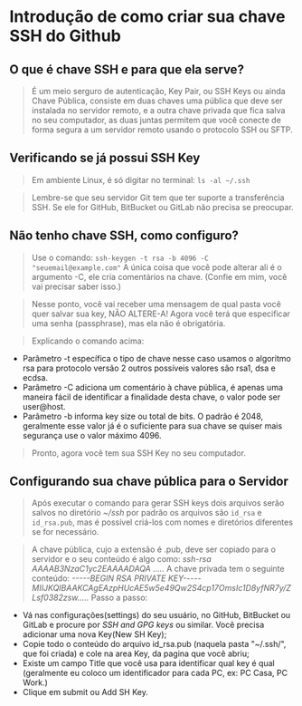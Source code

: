 # Introdução de como criar sua chave SSH do Github #

## O que é chave SSH e para que ela serve? 
> É um meio serguro de autenticação, Key Pair, ou SSH Keys ou ainda Chave Pública, consiste em duas chaves uma pública que deve ser instalada no servidor remoto, e a outra chave privada que fica salva no seu computador, as duas juntas permitem que você conecte de forma segura a um servidor remoto usando o protocolo SSH ou SFTP. 

## Verificando se já possui SSH Key 
> Em ambiente Linux, é só digitar no terminal:
>` ls -al ~/.ssh `

> Lembre-se que seu servidor Git tem que ter suporte a transferência SSH. Se ele for GitHub, BitBucket ou GitLab não precisa se preocupar.

## Não tenho chave SSH, como configuro?
> Use o comando:
> `ssh-keygen -t rsa -b 4096 -C "seuemail@example.com"`
> A única coisa que você pode alterar ali é o argumento -C, ele cria comentários na chave. (Confie em mim, você vai precisar saber isso.)

> Nesse ponto, você vai receber uma mensagem de qual pasta você quer salvar sua key, NÃO ALTERE-A!
> Agora você terá que especificar uma senha (passphrase), mas ela não é obrigatória.

>Explicando o comando acima:
* Parâmetro -t específica o tipo de chave nesse caso usamos o algoritmo rsa para protocolo versão 2 outros possíveis valores são rsa1, dsa e ecdsa.
* Parâmetro -C adiciona um comentário à chave pública, é apenas uma maneira fácil de identificar a finalidade desta chave, o valor pode ser user@host.
* Parâmetro -b informa key size ou total de bits. O padrão é 2048, geralmente esse valor já é o suficiente para sua chave se quiser mais segurança use o valor máximo 4096.

>Pronto, agora você tem sua SSH Key no seu computador.

## Configurando sua chave pública para o Servidor
> Após executar o comando para gerar SSH keys dois arquivos serão salvos no diretório *~/ssh* por padrão os arquivos são `id_rsa` e `id_rsa.pub`, mas é possível criá-los com nomes e diretórios diferentes se for necessário.

> A chave pública, cujo a extensão é .pub, deve ser copiado para o servidor e o seu conteúdo é algo como:
*ssh-rsa AAAAB3NzaC1yc2EAAAADAQA .....*
> A chave privada tem o seguinte conteúdo:
*-----BEGIN RSA PRIVATE KEY-----MIIJKQIBAAKCAgEAzpHUcAE5w5e49Qw2S4cp17OmsIc1D8yfNR7y/ZLsf0382zsw.....*
> Passo a passo:
* Vá nas configurações(settings) do seu usuário, no GitHub, BitBucket ou GitLab e procure por *SSH and GPG keys* ou similar. Você precisa adicionar uma nova Key(New SH Key);
* Copie todo o conteúdo do arquivo id_rsa.pub (naquela pasta "~/.ssh/", que foi criada) e cole na area Key, da pagina que você abriu;
* Existe um campo Title que você usa para identificar qual key é qual (geralmente eu coloco um identificador para cada PC, ex: PC Casa, PC Work.)
* Clique em submit ou Add SH Key.
